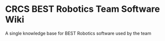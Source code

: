 # CRCS BEST Robotics Team Software Wiki

A single knowledge base for BEST Robotics software used by the team
